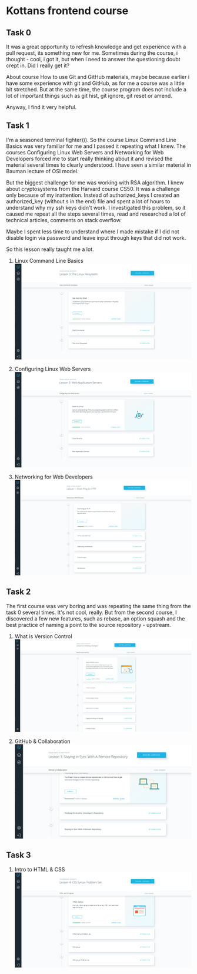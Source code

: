 # Kottans frontend course

 ## **Task 0**

It was a great opportunity to refresh knowledge and get experience with a pull request, its something new for me. 
Sometimes during the course, i thought - cool, i got it, but when i need to answer the questioning doubt crept in. Did I really get it?

About course How to use Git and GitHub materials, maybe because earlier i have some experience with git and GitHub, as for me a course was a little bit stretched.
But at the same time, the course program does not include a lot of important things such as git hist, git ignore, git reset or amend.


Anyway, I find it very helpful.


 ## **Task 1**
 
 
I'm a seasoned terminal fighter))). So the course Linux Command Line Basics was very familiar for me and I passed it repeating what I knew.
The courses Configuring Linux Web Servers and Networking for Web Developers forced me to start really thinking about it and revised the material several times to clearly understood.
I have seen a similar material in Bauman lecture of OSI model.

But the biggest challenge for me was working with RSA algorithm. I knew about cryptosystems from the Harvard course CS50. It was a challenge only because of my inattention. Instead of authorized_keys I created an authorized_key (without s in the end) file and spent a lot of hours to understand why my ssh keys didn't work. I investigated this problem, so it caused me repeat all the steps several times,  read and researched a lot of technical articles, comments on stack overflow. 

Maybe I spent less time to understand where I made mistake if I did not disable login via password and leave input through keys that did not work.

So this lesson really taught me a lot.

 
1. Linux Command Line Basics
![Linux_Command_Line_Basics_End](task_1/Linux_Command_Line_Basics_End.png?raw=true "Optional Title")

2. Configuring Linux Web Servers
![Configuring Linux_Web_Servers](task_1/Configuring_Linux_Web_Servers.png?raw=true "Optional Title")
  
3. Networking for Web Developers  
![Networking_for_Web_Developers](task_1/Networking_for_Web_Developers.png?raw=true "Optional Title")
  
  
 ## **Task 2**
 
The first course was very boring and was repeating the same thing from the task 0 several times. It's not cool, really.
But from the second course, I discovered a few new features, such as rebase, an option squash and the best practice of naming a point to the source repository - upstream.
   
1. What is Version Control
![What is Version Control](task_2/Version_Control.png?raw=true "Optional Title")
 
2. GitHub & Collaboration
![GitHub & Collaboration](task_2/GitHub_Collaboration.png?raw=true "Optional Title")
  
  
  ## **Task 3**
  
  1. Intro to HTML & CSS
  ![Intro to HTML & CSS](task_3/Intro_to_HTML_CSS.png?raw=true "Optional Title")
 
 
